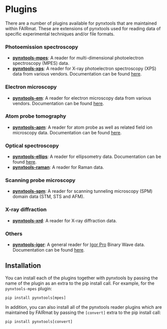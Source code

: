 # Plugins
There are a number of plugins available for pynxtools that are maintained within FAIRmat. These are extensions of pynxtools used for reading data of specific experimental techniques and/or file formats.

### Photoemission spectroscopy
- [**pynxtools-mpes**](https://github.com/FAIRmat-NFDI/pynxtools-mpes): A reader for multi-dimensional photoelectron spectroscopy (MPES) data.
- [**pynxtools-xps**](https://github.com/FAIRmat-NFDI/pynxtools-xps): A reader for X-ray photoelectron spectroscopy (XPS) data from various vendors. Documentation can be found [here](https://fairmat-nfdi.github.io/pynxtools-xps/).
<!-- - [**pynxtools-focus**](https://github.com/FAIRmat-NFDI/pynxtools-focus): A reader for MPES data obtained with a [FOCUS GmbH](https://www.focus-gmbh.com//) instrument.-->

### Electron microscopy
- [**pynxtools-em**](https://github.com/FAIRmat-NFDI/pynxtools-em): A reader for electron microscopy data from various vendors. Documentation can be found [here](https://fairmat-nfdi.github.io/pynxtools-em/).

### Atom probe tomography
- [**pynxtools-apm**](https://github.com/FAIRmat-NFDI/pynxtools-apm): A reader for atom probe as well as related field ion microscopy data. Documentation can be found [here](https://fairmat-nfdi.github.io/pynxtools-apm/).

### Optical spectroscopy
- [**pynxtools-ellips**](https://github.com/FAIRmat-NFDI/pynxtools-ellips): A reader for ellipsometry data. Documentation can be found [here](https://fairmat-nfdi.github.io/pynxtools-ellips/).
- [**pynxtools-raman**](https://github.com/FAIRmat-NFDI/pynxtools-raman): A reader for Raman data.

### Scanning probe microscopy
- [**pynxtools-spm**](https://github.com/FAIRmat-NFDI/pynxtools-spm): A reader for scanning tunneling microscopy (SPM) domain data (STM, STS and AFM).

### X-ray diffraction
- [**pynxtools-xrd**](https://github.com/FAIRmat-NFDI/pynxtools-xrd): A reader for X-ray diffraction data.

### Others
- [**pynxtools-igor**](https://github.com/FAIRmat-NFDI/pynxtools-igor): A general reader for [Igor Pro](https://www.wavemetrics.com/) Binary Wave data. Documentation can be found [here](https://fairmat-nfdi.github.io/pynxtools-igor/).




## Installation

You can install each of the plugins together with pynxtools by passing the name of the plugin as an extra to the pip install call. For example, for the `pynxtools-mpes` plugin:

```console
pip install pynxtools[mpes]
```

In addition, you can also install all of the pynxtools reader plugins which are maintained by FAIRmat by passing the `[convert]` extra to the pip install call:

```console
pip install pynxtools[convert]
```

<!-- There is also a [cookiecutter template](https://github.com/FAIRmat-NFDI/pynxtools-plugin-template) available for creating your own pynxtools plugin.-->
